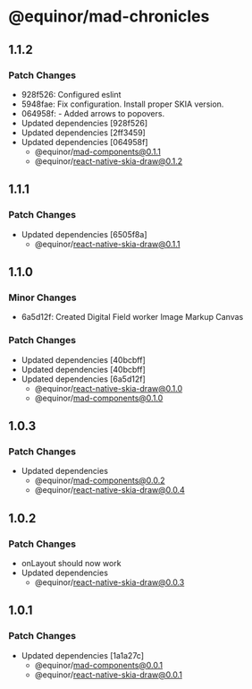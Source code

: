# @equinor/mad-chronicles

## 1.1.2

### Patch Changes

-   928f526: Configured eslint
-   5948fae: Fix configuration. Install proper SKIA version.
-   064958f: - Added arrows to popovers.
-   Updated dependencies [928f526]
-   Updated dependencies [2ff3459]
-   Updated dependencies [064958f]
    -   @equinor/mad-components@0.1.1
    -   @equinor/react-native-skia-draw@0.1.2

## 1.1.1

### Patch Changes

-   Updated dependencies [6505f8a]
    -   @equinor/react-native-skia-draw@0.1.1

## 1.1.0

### Minor Changes

-   6a5d12f: Created Digital Field worker Image Markup Canvas

### Patch Changes

-   Updated dependencies [40bcbff]
-   Updated dependencies [40bcbff]
-   Updated dependencies [6a5d12f]
    -   @equinor/react-native-skia-draw@0.1.0
    -   @equinor/mad-components@0.1.0

## 1.0.3

### Patch Changes

-   Updated dependencies
    -   @equinor/mad-components@0.0.2
    -   @equinor/react-native-skia-draw@0.0.4

## 1.0.2

### Patch Changes

-   onLayout should now work
-   Updated dependencies
    -   @equinor/react-native-skia-draw@0.0.3

## 1.0.1

### Patch Changes

-   Updated dependencies [1a1a27c]
    -   @equinor/mad-components@0.0.1
    -   @equinor/react-native-skia-draw@0.0.1
